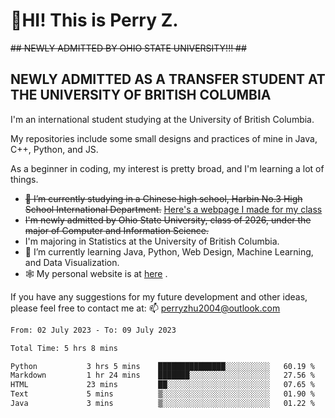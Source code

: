 # 🌄HI! This is Perry Z. <br> #
<s>## NEWLY ADMITTED BY OHIO STATE UNIVERSITY!!! ##</s>
## NEWLY ADMITTED AS A TRANSFER STUDENT AT THE UNIVERSITY OF BRITISH COLUMBIA ##
I'm an international student studying at the University of British Columbia. <br>

My repositories include some small designs and practices of mine in Java, C++, Python, and JS. <br>

As a beginner in coding, my interest is pretty broad, and I'm learning a lot of things. <br>
- <s>🔭 I’m currently studying in a Chinese high school, Harbin No.3 High School International Department.</s> [Here's a webpage I made for my class](https://perry2004.github.io/weirdos/)
- <s> I'm newly admitted by Ohio State University, class of 2026, under the major of Computer and Information Science. </s>
- I'm majoring in Statistics at the University of British Columbia. 
- 🌱 I’m currently learning Java, Python, Web Design, Machine Learning, and Data Visualization. 
- 🕸️ My personal website is at <a href="https://zhu-yp.cn">here</a> .  

If you have any suggestions for my future development and other ideas, please feel free to contact me at: 📫 [perryzhu2004@outlook.com](mailto:perryzhu2004@outlook.com)

<!--START_SECTION:waka-->

```txt
From: 02 July 2023 - To: 09 July 2023

Total Time: 5 hrs 8 mins

Python           3 hrs 5 mins    ███████████████░░░░░░░░░░   60.19 %
Markdown         1 hr 24 mins    ███████░░░░░░░░░░░░░░░░░░   27.56 %
HTML             23 mins         ██░░░░░░░░░░░░░░░░░░░░░░░   07.65 %
Text             5 mins          ▒░░░░░░░░░░░░░░░░░░░░░░░░   01.90 %
Java             3 mins          ▒░░░░░░░░░░░░░░░░░░░░░░░░   01.22 %
```

<!--END_SECTION:waka-->

